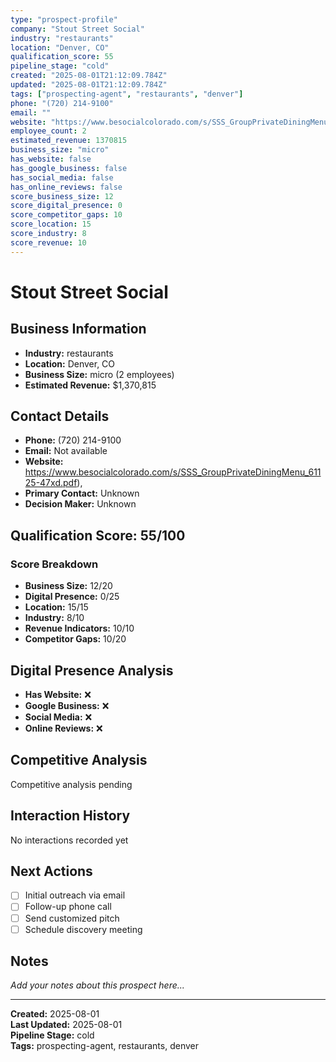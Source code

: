 ```yaml
---
type: "prospect-profile"
company: "Stout Street Social"
industry: "restaurants"
location: "Denver, CO"
qualification_score: 55
pipeline_stage: "cold"
created: "2025-08-01T21:12:09.784Z"
updated: "2025-08-01T21:12:09.784Z"
tags: ["prospecting-agent", "restaurants", "denver"]
phone: "(720) 214-9100"
email: ""
website: "https://www.besocialcolorado.com/s/SSS_GroupPrivateDiningMenu_61125-47xd.pdf),"
employee_count: 2
estimated_revenue: 1370815
business_size: "micro"
has_website: false
has_google_business: false
has_social_media: false
has_online_reviews: false
score_business_size: 12
score_digital_presence: 0
score_competitor_gaps: 10
score_location: 15
score_industry: 8
score_revenue: 10
---
```


# Stout Street Social

## Business Information

- **Industry:** restaurants
- **Location:** Denver, CO
- **Business Size:** micro (2 employees)
- **Estimated Revenue:** $1,370,815

## Contact Details

- **Phone:** (720) 214-9100
- **Email:** Not available
- **Website:** https://www.besocialcolorado.com/s/SSS_GroupPrivateDiningMenu_61125-47xd.pdf),
- **Primary Contact:** Unknown
- **Decision Maker:** Unknown

## Qualification Score: 55/100

### Score Breakdown
- **Business Size:** 12/20
- **Digital Presence:** 0/25
- **Location:** 15/15
- **Industry:** 8/10
- **Revenue Indicators:** 10/10
- **Competitor Gaps:** 10/20

## Digital Presence Analysis


- **Has Website:** ❌
- **Google Business:** ❌
- **Social Media:** ❌
- **Online Reviews:** ❌


## Competitive Analysis

Competitive analysis pending

## Interaction History

No interactions recorded yet

## Next Actions

- [ ] Initial outreach via email
- [ ] Follow-up phone call
- [ ] Send customized pitch
- [ ] Schedule discovery meeting

## Notes

_Add your notes about this prospect here..._

---

**Created:** 2025-08-01  
**Last Updated:** 2025-08-01  
**Pipeline Stage:** cold  
**Tags:** prospecting-agent, restaurants, denver

